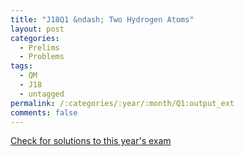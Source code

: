 ```yaml
---
title: "J18Q1 &ndash; Two Hydrogen Atoms"
layout: post
categories:
  - Prelims
  - Problems
tags:
  - QM
  - J18
  - untagged
permalink: /:categories/:year/:month/Q1:output_ext
comments: false
---
```

<object data="2018J1Q.pdf" type="application/pdf" width="100%" height="500"></object>
<div class="message"><a href='https://princetonprelim.com/prelim/40/'>Check for solutions to this year's exam</a></div>